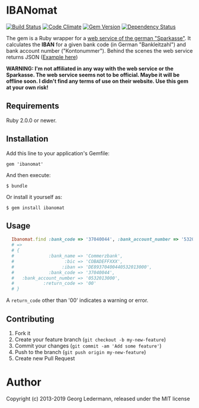 # IBANomat

[![Build Status](https://secure.travis-ci.org/ledermann/ibanomat.svg)](http://travis-ci.org/ledermann/ibanomat)
[![Code Climate](https://codeclimate.com/github/ledermann/ibanomat.svg)](https://codeclimate.com/github/ledermann/ibanomat)
[![Gem Version](https://badge.fury.io/rb/ibanomat.svg)](http://badge.fury.io/rb/ibanomat)
[![Dependency Status](https://gemnasium.com/ledermann/ibanomat.svg)](https://gemnasium.com/ledermann/ibanomat)

The gem is a Ruby wrapper for a [web service of the german "Sparkasse"](https://www.sparkasse.de/unsere-loesungen/privatkunden/rund-ums-konto/iban-rechner.html). It calculates the **IBAN** for a given bank code (in German "Bankleitzahl") and bank account number ("Kontonummer"). Behind the scenes the web service returns JSON ([Example here](https://www.sparkasse.de/bin/servlets/sparkasse/iban?a=0532013000&b=37040044))


**WARNING: I'm not affiliated in any way with the web service or the Sparkasse. The web service seems not to be official. Maybe it will be offline soon. I didn't find any terms of use on their website. Use this gem at your own risk!**

## Requirements

Ruby 2.0.0 or newer.


## Installation

Add this line to your application's Gemfile:

    gem 'ibanomat'

And then execute:

    $ bundle

Or install it yourself as:

    $ gem install ibanomat


## Usage

```ruby
  Ibanomat.find :bank_code => '37040044', :bank_account_number => '532013000'
  # =>
  # {
  #             :bank_name => 'Commerzbank',
  #                   :bic => 'COBADEFFXXX',
  #                  :iban => 'DE89370400440532013000',
  #             :bank_code => '37040044',
  #   :bank_account_number => '0532013000',
  #           :return_code => '00'
  # }
```

A `return_code` other than '00' indicates a warning or error.


## Contributing

1. Fork it
2. Create your feature branch (`git checkout -b my-new-feature`)
3. Commit your changes (`git commit -am 'Add some feature'`)
4. Push to the branch (`git push origin my-new-feature`)
5. Create new Pull Request


# Author

Copyright (c) 2013-2019 Georg Ledermann, released under the MIT license
